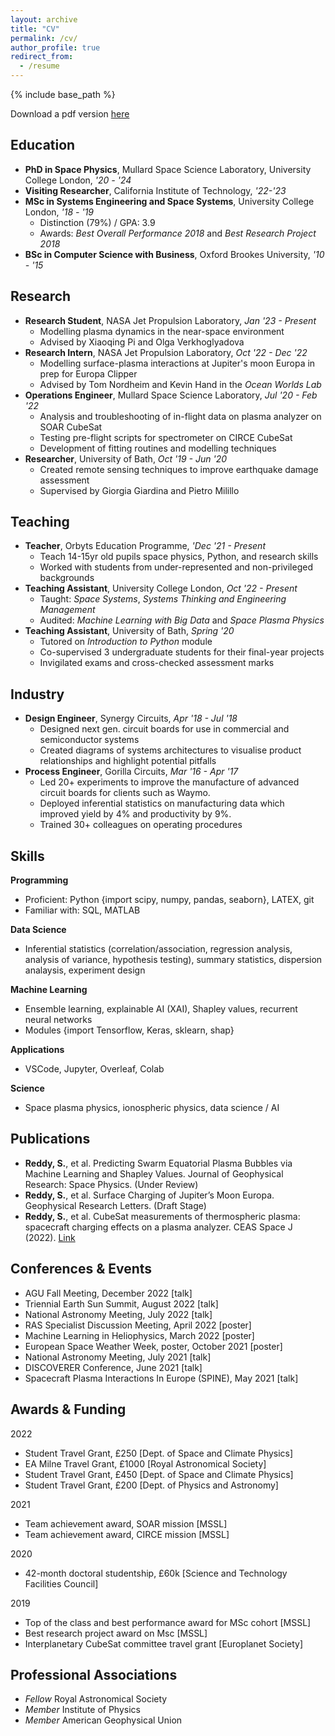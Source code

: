 ```yaml
---
layout: archive
title: "CV"
permalink: /cv/
author_profile: true
redirect_from:
  - /resume
---
```


{% include base_path %}

Download a pdf version <a href="/files/Resume_Live.pdf" target="_blank">here</a>

Education
------
* **PhD in Space Physics**, Mullard Space Science Laboratory, University College London, _'20 - '24_
* **Visiting Researcher**, California Institute of Technology, _'22-'23_
* **MSc in Systems Engineering and Space Systems**, University College London, _'18 - '19_
  * Distinction (79%) / GPA: 3.9
  * Awards: _Best Overall Performance 2018_ and _Best Research Project 2018_
* **BSc in Computer Science with Business**, Oxford Brookes University, _'10 - '15_

Research
------
* **Research Student**, NASA Jet Propulsion Laboratory, _Jan '23 - Present_
  * Modelling plasma dynamics in the near-space environment
  * Advised by Xiaoqing Pi and Olga Verkhoglyadova
* **Research Intern**, NASA Jet Propulsion Laboratory, _Oct '22 - Dec '22_
  * Modelling surface-plasma interactions at Jupiter's moon Europa in prep for Europa Clipper
  * Advised by Tom Nordheim and Kevin Hand in the _Ocean Worlds Lab_
* **Operations Engineer**, Mullard Space Science Laboratory, _Jul '20 - Feb '22_
  * Analysis and troubleshooting of in-flight data on plasma analyzer on SOAR CubeSat
  * Testing pre-flight scripts for spectrometer on CIRCE CubeSat
  * Development of fitting routines and modelling techniques
* **Researcher**, University of Bath, _Oct '19 - Jun '20_
  * Created remote sensing techniques to improve earthquake damage assessment
  * Supervised by Giorgia Giardina and Pietro Milillo

Teaching
------
* **Teacher**, Orbyts Education Programme, _'Dec '21 - Present_
  * Teach 14-15yr old pupils space physics, Python, and research skills
  * Worked with students from under-represented and non-privileged backgrounds
* **Teaching Assistant**, University College London, _Oct '22 - Present_
  * Taught: _Space Systems_, _Systems Thinking and Engineering Management_
  * Audited: _Machine Learning with Big Data_ and _Space Plasma Physics_
* **Teaching Assistant**, University of Bath, _Spring '20_
  * Tutored on _Introduction to Python_ module
  * Co-supervised 3 undergraduate students for their final-year projects
  * Invigilated exams and cross-checked assessment marks

Industry
------
* **Design Engineer**, Synergy Circuits, _Apr '18 - Jul '18_
  * Designed next gen. circuit boards for use in commercial and semiconductor systems
  * Created diagrams of systems architectures to visualise product relationships and highlight potential pitfalls
* **Process Engineer**, Gorilla Circuits, _Mar '16 - Apr '17_
  * Led 20+ experiments to improve the manufacture of advanced circuit boards for clients such as Waymo. 
  * Deployed inferential statistics on manufacturing data which improved yield by 4% and productivity by 9%. 
  * Trained 30+ colleagues on operating procedures


Skills
------
**Programming**
* Proficient: Python {import scipy, numpy, pandas, seaborn}, LATEX, git
* Familiar with: SQL, MATLAB

**Data Science**
* Inferential statistics (correlation/association, regression analysis, analysis of variance, hypothesis testing), summary statistics, dispersion analaysis, experiment design

**Machine Learning**
* Ensemble learning, explainable AI (XAI), Shapley values, recurrent neural networks
* Modules {import Tensorflow, Keras, sklearn, shap}

**Applications**
* VSCode, Jupyter, Overleaf, Colab

**Science**
* Space plasma physics, ionospheric physics, data science / AI

Publications
------
* **Reddy, S.**, et al. Predicting Swarm Equatorial Plasma Bubbles via Machine Learning
and Shapley Values. Journal of Geophysical Research: Space Physics. (Under Review)
* **Reddy, S.**, et al. Surface Charging of Jupiter’s Moon Europa. Geophysical Research
Letters. (Draft Stage)
* **Reddy, S.**, et al. CubeSat measurements of thermospheric plasma: spacecraft charging
effects on a plasma analyzer. CEAS Space J (2022). <a href="https://myawesome.link](https://doi.org/10.1007/s12567-022-00439-y)" target="_blank">Link</a>

Conferences & Events
------
* AGU Fall Meeting, December 2022 [talk]
* Triennial Earth Sun Summit, August 2022 [talk]
* National Astronomy Meeting, July 2022 [talk]
* RAS Specialist Discussion Meeting, April 2022 [poster]
* Machine Learning in Heliophysics, March 2022 [poster]
* European Space Weather Week, poster, October 2021 [poster]
* National Astronomy Meeting, July 2021 [talk]
* DISCOVERER Conference, June 2021 [talk]
* Spacecraft Plasma Interactions In Europe (SPINE), May 2021 [talk]

Awards & Funding
------
2022 
* Student Travel Grant, £250 [Dept. of Space and Climate Physics]
* EA Milne Travel Grant, £1000 [Royal Astronomical Society]
* Student Travel Grant, £450 [Dept. of Space and Climate Physics]
* Student Travel Grant, £200 [Dept. of Physics and Astronomy]

2021 
* Team achievement award, SOAR mission [MSSL]
* Team achievement award, CIRCE mission [MSSL]

2020 
* 42-month doctoral studentship, £60k [Science and Technology Facilities Council]

2019 
* Top of the class and best performance award for MSc cohort [MSSL]
* Best research project award on Msc [MSSL]
* Interplanetary CubeSat committee travel grant [Europlanet Society]

Professional Associations
------
* _Fellow_ Royal Astronomical Society
* _Member_ Institute of Physics
* _Member_ American Geophysical Union

